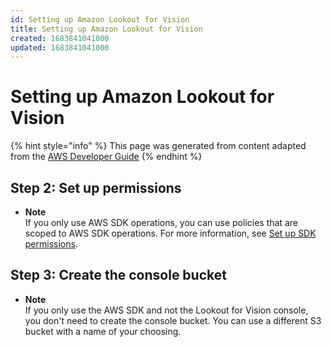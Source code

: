 ```yaml
---
id: Setting up Amazon Lookout for Vision
title: Setting up Amazon Lookout for Vision
created: 1683841041000
updated: 1683841041000
---
```

# Setting up Amazon Lookout for Vision

{% hint style="info" %}
This page was generated from content adapted from the [AWS Developer Guide](https://github.com/awsdocs/amazon-lookout-for-vision-developer-guide.git)
{% endhint %}

## Step 2: Set up permissions

- **Note**  
If you only use AWS SDK operations, you can use policies that are scoped to AWS SDK operations\. For more information, see [Set up SDK permissions](su-sdk-permissions.md)\.


## Step 3: Create the console bucket

- **Note**  
If you only use the AWS SDK and not the Lookout for Vision console, you don't need to create the console bucket\. You can use a different S3 bucket with a name of your choosing\.

